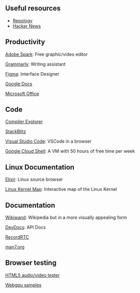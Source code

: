 ## Useful resources
- [Repology](https://repology.org)
- [Hacker News](https://news.ycombinator.com/)

## Productivity

[Adobe Spark](https://spark.adobe.com/sp): Free graphic/video editor

[Grammarly](https://app.grammarly.com/): Writing assistant

[Figma](https://www.figma.com/): Interface Designer

[Google Docs](https://docs.google.com/)

[Microsoft Office](https://office.com/)

## Code

[Compiler Explorer](https://godbolt.org/)

[StackBlitz](https://stackblitz.com/)

[Visual Studio Code](https://vscode.dev/): VSCode in a browser

[Google Cloud Shell](https://shell.cloud.google.com/?show=terminal): A VM with 50 hours of free time per week

## Linux Documentation

[Elixir](https://elixir.bootlin.com/): Linux source browser

[Linux Kernel Map](https://makelinux.github.io/kernel/map/): Interactive map of the Linux Kernel

## Documentation

[Wikiwand](https://www.wikiwand.com/en/): Wikipedia but in a more visually appealing form

[DevDocs](https://devdocs.io/): API Docs

[RecordRTC](https://www.webrtc-experiment.com/RecordRTC/simple-demos/)

[man7.org](https://man7.org/linux/man-pages/index.html)


## Browser testing
[HTML5 audio/video tester](https://tools.woolyss.com/html5-audio-video-tester/)

[Webgpu samples](https://webgpu.github.io/webgpu-samples/)